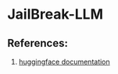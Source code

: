 # JailBreak-LLM

## References:

1. [huggingface documentation](https://huggingface.co/docs/transformers/generation_strategies)
